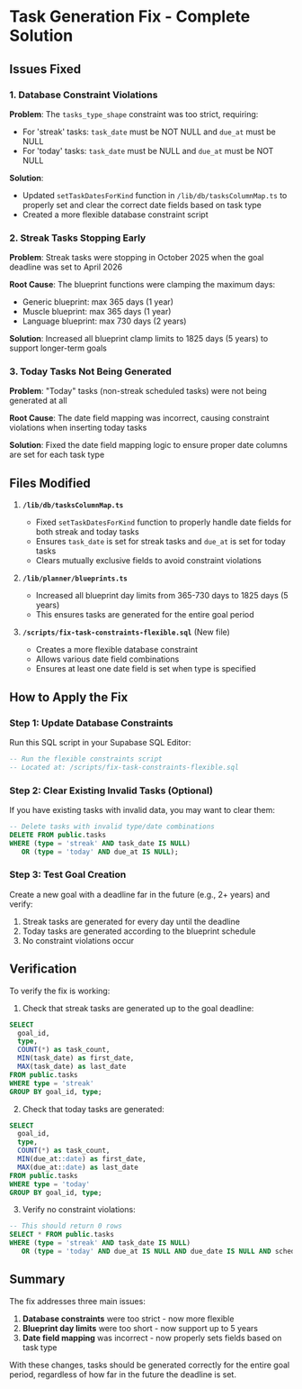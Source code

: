 # Task Generation Fix - Complete Solution

## Issues Fixed

### 1. Database Constraint Violations
**Problem**: The `tasks_type_shape` constraint was too strict, requiring:
- For 'streak' tasks: `task_date` must be NOT NULL and `due_at` must be NULL
- For 'today' tasks: `task_date` must be NULL and `due_at` must be NOT NULL

**Solution**: 
- Updated `setTaskDatesForKind` function in `/lib/db/tasksColumnMap.ts` to properly set and clear the correct date fields based on task type
- Created a more flexible database constraint script

### 2. Streak Tasks Stopping Early
**Problem**: Streak tasks were stopping in October 2025 when the goal deadline was set to April 2026

**Root Cause**: The blueprint functions were clamping the maximum days:
- Generic blueprint: max 365 days (1 year)
- Muscle blueprint: max 365 days (1 year)
- Language blueprint: max 730 days (2 years)

**Solution**: Increased all blueprint clamp limits to 1825 days (5 years) to support longer-term goals

### 3. Today Tasks Not Being Generated
**Problem**: "Today" tasks (non-streak scheduled tasks) were not being generated at all

**Root Cause**: The date field mapping was incorrect, causing constraint violations when inserting today tasks

**Solution**: Fixed the date field mapping logic to ensure proper date columns are set for each task type

## Files Modified

1. **`/lib/db/tasksColumnMap.ts`**
   - Fixed `setTaskDatesForKind` function to properly handle date fields for both streak and today tasks
   - Ensures `task_date` is set for streak tasks and `due_at` is set for today tasks
   - Clears mutually exclusive fields to avoid constraint violations

2. **`/lib/planner/blueprints.ts`**
   - Increased all blueprint day limits from 365-730 days to 1825 days (5 years)
   - This ensures tasks are generated for the entire goal period

3. **`/scripts/fix-task-constraints-flexible.sql`** (New file)
   - Creates a more flexible database constraint
   - Allows various date field combinations
   - Ensures at least one date field is set when type is specified

## How to Apply the Fix

### Step 1: Update Database Constraints
Run this SQL script in your Supabase SQL Editor:

```sql
-- Run the flexible constraints script
-- Located at: /scripts/fix-task-constraints-flexible.sql
```

### Step 2: Clear Existing Invalid Tasks (Optional)
If you have existing tasks with invalid data, you may want to clear them:

```sql
-- Delete tasks with invalid type/date combinations
DELETE FROM public.tasks 
WHERE (type = 'streak' AND task_date IS NULL)
   OR (type = 'today' AND due_at IS NULL);
```

### Step 3: Test Goal Creation
Create a new goal with a deadline far in the future (e.g., 2+ years) and verify:
1. Streak tasks are generated for every day until the deadline
2. Today tasks are generated according to the blueprint schedule
3. No constraint violations occur

## Verification

To verify the fix is working:

1. Check that streak tasks are generated up to the goal deadline:
```sql
SELECT 
  goal_id,
  type,
  COUNT(*) as task_count,
  MIN(task_date) as first_date,
  MAX(task_date) as last_date
FROM public.tasks
WHERE type = 'streak'
GROUP BY goal_id, type;
```

2. Check that today tasks are generated:
```sql
SELECT 
  goal_id,
  type,
  COUNT(*) as task_count,
  MIN(due_at::date) as first_date,
  MAX(due_at::date) as last_date
FROM public.tasks
WHERE type = 'today'
GROUP BY goal_id, type;
```

3. Verify no constraint violations:
```sql
-- This should return 0 rows
SELECT * FROM public.tasks
WHERE (type = 'streak' AND task_date IS NULL)
   OR (type = 'today' AND due_at IS NULL AND due_date IS NULL AND scheduled_for_date IS NULL);
```

## Summary

The fix addresses three main issues:
1. **Database constraints** were too strict - now more flexible
2. **Blueprint day limits** were too short - now support up to 5 years
3. **Date field mapping** was incorrect - now properly sets fields based on task type

With these changes, tasks should be generated correctly for the entire goal period, regardless of how far in the future the deadline is set.